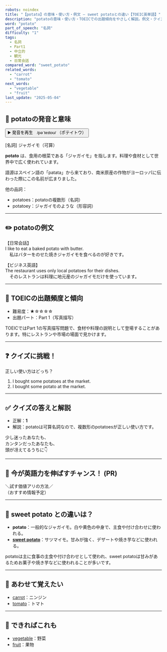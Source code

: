 ```yaml
---
robots: noindex
title: "【potato】の意味・使い方・例文 ― sweet potatoとの違い【TOEIC英単語】"
description: "potatoの意味・使い方・TOEICでの出題傾向をやさしく解説。例文・クイズ付きでsweet potatoとの違いもわかりやすく学べます。"
word: "potato"
part_of_speech: "名詞"
difficulty: "1"
tags:
  - 名詞
  - Part1
  - 中立的
  - 観光
  - 日常会話
compared_word: "sweet_potato"
related_words:
  - "carrot"
  - "tomato"
next_words:
  - "vegetable"
  - "fruit"
last_update: "2025-05-04"
---
```


## 🔰 potatoの発音と意味

<button class="play-audio" onclick="playTTS('potato')">
  <span class="play-audio-main">
    ▶️ 発音を再生　/pəˈteɪtoʊ/
  </span>
  <span class="play-audio-sub">
    （ポテイトウ）
  </span>
</button>

[名詞] ジャガイモ（可算）

**potato** は、食用の根菜である「ジャガイモ」を指します。料理や食材として世界中で広く使われています。

語源はスペイン語の「patata」から来ており、南米原産の作物がヨーロッパに伝わった際にこの名前が広まりました。

他の品詞：  
- potatoes：potatoの複数形（名詞）
- potatoey：ジャガイモのような（形容詞）

---

## ✏️ potatoの例文

【日常会話】  
I like to eat a baked potato with butter.  
　私はバターをのせた焼きジャガイモを食べるのが好きです。

【ビジネス英語】  
The restaurant uses only local potatoes for their dishes.  
　そのレストランは料理に地元産のジャガイモだけを使っています。

---

## 🎯 TOEICの出題頻度と傾向

- 難易度：★☆☆☆☆
- 出題パート：Part 1（写真描写）

TOEICではPart 1の写真描写問題で、食材や料理の説明として登場することがあります。特にレストランや市場の場面で見かけます。

---

## ❓ クイズに挑戦！

正しい使い方はどっち？

1. I bought some potatoes at the market.  
2. I bought some potato at the market.

---

## ✅ クイズの答えと解説

- 正解：**1**
- 解説：potatoは可算名詞なので、複数形のpotatoesが正しい使い方です。

少し迷ったあなたも、  
カンタンだったあなたも、  
頭が冴えてるうちに👇️

---

## 🚀 今が英語力を伸ばすチャンス！ (PR)

<div class="info-center">
＼試す価値アリの方法／<br>  
（おすすめ情報予定）
</div>

---

## 🤔  sweet potato との違いは？

- **potato**：一般的なジャガイモ。白や黄色の中身で、主食や付け合わせに使われる。
- **[sweet potato](/word/sweet_potato)**：サツマイモ。甘みが強く、デザートや焼き芋などに使われる。

potatoは主に食事の主食や付け合わせとして使われ、sweet potatoは甘みがあるためお菓子や焼き芋などに使われることが多いです。

---

## 🧩 あわせて覚えたい

- [carrot](/word/carrot)：ニンジン
- [tomato](/word/tomato)：トマト

---

## 📖 できればこれも

- [vegetable](/word/vegetable)：野菜
- [fruit](/word/fruit)：果物

<!-- cvid: aid08_bid19 -->
